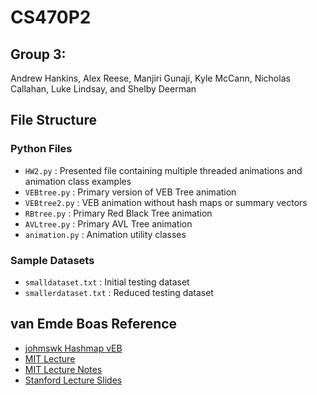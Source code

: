 # CS470P2

## Group 3:
Andrew Hankins, Alex Reese, Manjiri Gunaji, Kyle McCann, Nicholas Callahan, Luke Lindsay, and Shelby Deerman

## File Structure
### Python Files
- `HW2.py` : Presented file containing multiple threaded animations and animation class examples
- `VEBtree.py` : Primary version of VEB Tree animation
- `VEBtree2.py` : VEB animation without hash maps or summary vectors
- `RBtree.py` : Primary Red Black Tree animation
- `AVLtree.py` : Primary AVL Tree animation
- `animation.py` : Animation utility classes
### Sample Datasets
- `smalldataset.txt` : Initial testing dataset
- `smallerdataset.txt` : Reduced testing dataset

## van Emde Boas Reference
- [johmswk Hashmap vEB](https://github.com/jhomswk/Van_Emde_Boas_Tree)
- [MIT Lecture](https://www.youtube.com/watch?v=hmReJCupbNU)
- [MIT Lecture Notes](https://ocw.mit.edu/courses/6-046j-design-and-analysis-of-algorithms-spring-2015/49c8fa24dffce58052c90d46ac800387_MIT6_046JS15_lec04.pdf)
- [Stanford Lecture Slides](https://web.stanford.edu/class/archive/cs/cs166/cs166.1146/lectures/14/Small14.pdf)

